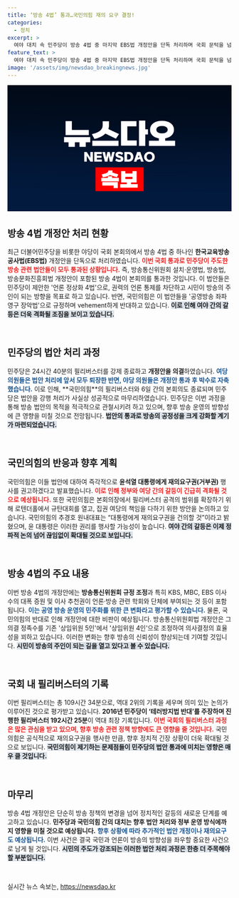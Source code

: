 ```yaml
---
title: ‘방송 4법’ 통과…국민의힘 재의 요구 결정!
categories:
  - 정치
excerpt: >
  여야 대치 속 민주당이 방송 4법 중 마지막 EBS법 개정안을 단독 처리하며 국회 문턱을 넘었습니다. 국민의힘은 재의요구권 행사를 시사, 정국의 긴장감이 고조되는 가운데 새로운 언론 지배구조 논란이 불붙을 전망입니다.
feature_text: >
  여야 대치 속 민주당이 방송 4법 중 마지막 EBS법 개정안을 단독 처리하며 국회 문턱을 넘었습니다. 국민의힘은 재의요구권 행사를 시사, 정국의 긴장감이 고조되는 가운데 새로운 언론 지배구조 논란이 불붙을 전망입니다.
image: '/assets/img/newsdao_breakingnews.jpg'
---
```


<p><img src="/assets/img/newsdao_breakingnews.jpg" alt="pcversion 속보" /></p>

<h2 data-ke-size="size26">방송 4법 개정안 처리 현황</h2>

<p data-ke-size="size16">최근 더불어민주당을 비롯한 야당이 국회 본회의에서 방송 4법 중 하나인 <b>한국교육방송공사법(EBS법)</b> 개정안을 단독으로 처리하였습니다. <b><span style="color: #ee2323;">이번 국회 통과로 민주당이 주도한 방송 관련 법안들이 모두 통과된 상황입니다.</span></b> 즉, 방송통신위원회 설치·운영법, 방송법, 방송문화진흥회법 개정안이 포함된 방송 4법이 본회의를 통과한 것입니다. 이 법안들은 민주당이 제안한 '언론 정상화 4법'으로, 권력의 언론 통제를 차단하고 시민이 방송의 주인이 되는 방향을 목표로 하고 있습니다. 반면, 국민의힘은 이 법안들을 '공영방송 좌파 영구 장악법'으로 규정하며 vehement하게 반대하고 있습니다. <b><span style="background-color: #21538527;">이로 인해 여야 간의 갈등은 더욱 격화될 조짐을 보이고 있습니다.</span></b></p>

<p data-ke-size="size16">&nbsp;</p>

<h2 data-ke-size="size26">민주당의 법안 처리 과정</h2>

<p data-ke-size="size16">민주당은 24시간 40분의 필리버스터를 강제 종료하고 <b>개정안을 의결</b>하였습니다. <b><span style="color: #1a5490;">여당 의원들은 법안 처리에 앞서 모두 퇴장한 반면, 야당 의원들은 개정안 통과 후 박수로 자축했습니다.</span></b> 이로 인해, **국민의힘**의 필리버스터와 6일 간의 본회의도 종료되며 민주당은 법안을 강행 처리가 사실상 성공적으로 마무리하였습니다. 민주당은 이번 과정을 통해 방송 법안의 목적을 적극적으로 관철시키려 하고 있으며, 향후 방송 운영의 방향성에 큰 영향을 미칠 것으로 전망됩니다. <b><span style="background-color: #21538527;">법안의 통과로 방송의 공정성을 크게 강화할 계기가 마련되었습니다.</span></b></p>

<p data-ke-size="size16">&nbsp;</p>

<h2 data-ke-size="size26">국민의힘의 반응과 향후 계획</h2>

<p data-ke-size="size16">국민의힘은 이들 법안에 대하여 즉각적으로 <b>윤석열 대통령에게 재의요구권(거부권)</b> 행사를 권고하겠다고 발표했습니다. <b><span style="color: #ee2323;">이로 인해 정부와 여당 간의 갈등이 긴급히 격화될 것으로 예상됩니다.</span></b> 또한 국민의힘은 본회의장에서 필리버스터 공격의 범위를 확장하기 위해 로텐더홀에서 규탄대회를 열고, 집권 여당의 책임을 다하기 위한 방안을 논의하고 있습니다. 국민의힘의 추경호 원내대표는 “대통령에게 재의요구권을 건의할 것”이라고 밝혔으며, 윤 대통령은 이러한 권리를 행사할 가능성이 높습니다. <b><span style="background-color: #21538527;">여야 간의 갈등은 이제 정파적 논의 넘어 끊임없이 확대될 것으로 보입니다.</span></b></p>

<p data-ke-size="size16">&nbsp;</p>

<h2 data-ke-size="size26">방송 4법의 주요 내용</h2>

<p data-ke-size="size16">이번 방송 4법의 개정안에는 <b>방송통신위원회 규정 조정</b>과 특히 KBS, MBC, EBS 이사 수의 대폭 증원 및 이사 추천권이 언론·방송 관련 학회와 단체에 부여되는 것 등이 포함됩니다. <b><span style="color: #1a5490;">이는 공영 방송 운영의 민주화를 위한 큰 변화라고 평가할 수 있습니다.</span></b> 물론, 국민의힘의 반대로 인해 개정안에 대한 비판이 예상됩니다. 방송통신위원회법 개정안은 그 의결 정족수를 기존 '상임위원 5인'에서 '상임위원 4인'으로 조정하여 의사결정의 효율성을 꾀하고 있습니다. 이러한 변화는 향후 방송의 신뢰성이 향상되는데 기여할 것입니다. <b><span style="background-color: #21538527;">시민이 방송의 주인이 되는 길을 열고 있다고 볼 수 있습니다.</span></b></p>

<p data-ke-size="size16">&nbsp;</p>

<h2 data-ke-size="size26">국회 내 필리버스터의 기록</h2>

<p data-ke-size="size16">이번 필리버스터는 총 109시간 34분으로, 역대 2위의 기록을 세우며 의미 있는 논의가 이루어진 것으로 평가받고 있습니다. <b>2016년 민주당이 ‘테러방지법 반대’를 주장하며 진행한 필리버스터 192시간 25분</b>이 역대 최장 기록입니다. <b><span style="color: #ee2323;">이번 국회의 필리버스터 과정은 많은 관심을 받고 있으며, 향후 방송 관련 정책 방향에도 큰 영향을 줄 것입니다.</span></b> 국민의힘은 공식적으로 재의요구권을 행사한 만큼, 향후 정치적 긴장 상황이 더욱 확대될 것으로 보입니다. <b><span style="background-color: #21538527;">국민의힘이 제기하는 문제점들이 민주당의 법안 통과에 미치는 영향은 매우 클 것입니다.</span></b></p>

<p data-ke-size="size16">&nbsp;</p>

<h2 data-ke-size="size26">마무리</h2>

<p data-ke-size="size16">방송 4법 개정안은 단순히 방송 정책의 변경을 넘어 정치적인 갈등의 새로운 단계를 예고하고 있습니다. <b>민주당과 국민의힘 간의 대치는 향후 법안 처리와 정부 운영 방식에까지 영향을 미칠 것으로 예상됩니다.</b> <b><span style="color: #1a5490;">향후 상황에 따라 추가적인 법안 개정이나 재의요구도 예상됩니다.</span></b> 이번 사건은 결국 국민과 언론이 방송의 방향성을 좌우할 중요한 사건으로 남게 될 것입니다. <b><span style="background-color: #21538527;">시민의 주도가 강조되는 이러한 법안 처리 과정은 한층 더 주목해야 할 부분입니다.</span></b></p>

<p data-ke-size="size16">&nbsp;</p>
실시간 뉴스 속보는, <a href="https://newsdao.kr" rel="dofollow">https://newsdao.kr</a>


